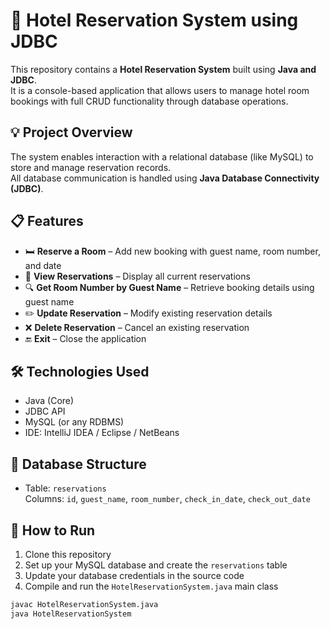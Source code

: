 # 🏨 Hotel Reservation System using JDBC

This repository contains a **Hotel Reservation System** built using **Java and JDBC**.<br>
It is a console-based application that allows users to manage hotel room bookings with full CRUD functionality through database operations.

## 💡 Project Overview
The system enables interaction with a relational database (like MySQL) to store and manage reservation records.<br>
All database communication is handled using **Java Database Connectivity (JDBC)**.

## 📋 Features
- 🛏️ **Reserve a Room** – Add new booking with guest name, room number, and date<br>
- 📄 **View Reservations** – Display all current reservations<br>
- 🔍 **Get Room Number by Guest Name** – Retrieve booking details using guest name<br>
- ✏️ **Update Reservation** – Modify existing reservation details<br>
- ❌ **Delete Reservation** – Cancel an existing reservation<br>
- 🔚 **Exit** – Close the application

## 🛠 Technologies Used
- Java (Core)<br>
- JDBC API<br>
- MySQL (or any RDBMS)<br>
- IDE: IntelliJ IDEA / Eclipse / NetBeans<br>

## 🧱 Database Structure
- Table: `reservations`<br>
  Columns: `id`, `guest_name`, `room_number`, `check_in_date`, `check_out_date`

## 🚀 How to Run
1. Clone this repository<br>
2. Set up your MySQL database and create the `reservations` table<br>
3. Update your database credentials in the source code<br>
4. Compile and run the `HotelReservationSystem.java` main class<br>

```bash
javac HotelReservationSystem.java
java HotelReservationSystem
